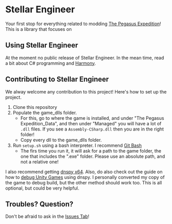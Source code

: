 # Stellar Engineer
Your first stop for everything related to modding [The Pegasus Expedition](https://www.thepegasusexpedition.com/)!
This is a library that focuses on 


## Using Stellar Engineer
At the moment no public release of Stellar Engineer. In the mean time, read a bit about C# programming and [Harmony](https://github.com/pardeike/Harmony).

## Contributing to Stellar Engineer
We alway welcome any contribution to this project! Here's how to set up the project. 
1. Clone this repository
2. Populate the game_dlls folder.
   - For this, go to where the game is installed, and under "The Pegasus Expedition_Data", and then under "Managed" you will have a lot of `.dll` files. If you see a `Assembly-CSharp.dll` then you are in the right folder!
   - Copy every dll to the game_dlls folder.
3. Run `setup.sh` using a bash interpreter. I recommend [Git Bash](https://git-scm.com/downloads)
    - The firs time you run it, it will ask for a path to the game folder, the one that includes the ".exe" folder. Please use an absolute path, and not a relative one!

I also recommend getting [dnspy x64](https://github.com/dnSpy/dnSpy). Also, do also check out the guide on how to [debug Unity Games](https://github.com/dnSpy/dnSpy/wiki/Debugging-Unity-Games) using dnspy. I personally converted my copy of the game to debug build, but the other method should work too. This is all optional, but could be very helpful.

## Troubles? Question?
Don't be afraid to ask in the [Issues Tab](https://github.com/stellar-engineer/StellarEngineer/issues)!
